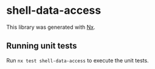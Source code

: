 # shell-data-access

This library was generated with [Nx](https://nx.dev).

## Running unit tests

Run `nx test shell-data-access` to execute the unit tests.
